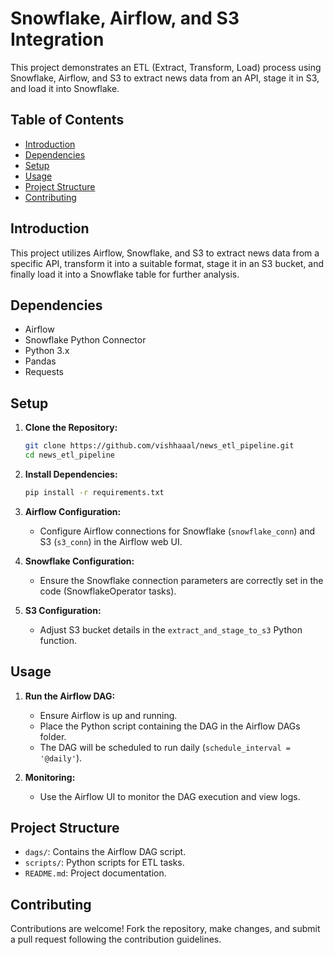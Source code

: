 

# Snowflake, Airflow, and S3 Integration

This project demonstrates an ETL (Extract, Transform, Load) process using Snowflake, Airflow, and S3 to extract news data from an API, stage it in S3, and load it into Snowflake.

## Table of Contents

- [Introduction](#introduction)
- [Dependencies](#dependencies)
- [Setup](#setup)
- [Usage](#usage)
- [Project Structure](#project-structure)
- [Contributing](#contributing)


## Introduction

This project utilizes Airflow, Snowflake, and S3 to extract news data from a specific API, transform it into a suitable format, stage it in an S3 bucket, and finally load it into a Snowflake table for further analysis.

## Dependencies

- Airflow
- Snowflake Python Connector
- Python 3.x
- Pandas
- Requests

## Setup

1. **Clone the Repository:**

   ```bash
   git clone https://github.com/vishhaaal/news_etl_pipeline.git
   cd news_etl_pipeline
   ```

2. **Install Dependencies:**

   ```bash
   pip install -r requirements.txt
   ```

3. **Airflow Configuration:**

   - Configure Airflow connections for Snowflake (`snowflake_conn`) and S3 (`s3_conn`) in the Airflow web UI.

4. **Snowflake Configuration:**

   - Ensure the Snowflake connection parameters are correctly set in the code (SnowflakeOperator tasks).

5. **S3 Configuration:**

   - Adjust S3 bucket details in the `extract_and_stage_to_s3` Python function.

## Usage

1. **Run the Airflow DAG:**

   - Ensure Airflow is up and running.
   - Place the Python script containing the DAG in the Airflow DAGs folder.
   - The DAG will be scheduled to run daily (`schedule_interval = '@daily'`).

2. **Monitoring:**

   - Use the Airflow UI to monitor the DAG execution and view logs.

## Project Structure

- `dags/`: Contains the Airflow DAG script.
- `scripts/`: Python scripts for ETL tasks.
- `README.md`: Project documentation.

## Contributing

Contributions are welcome! Fork the repository, make changes, and submit a pull request following the contribution guidelines.

